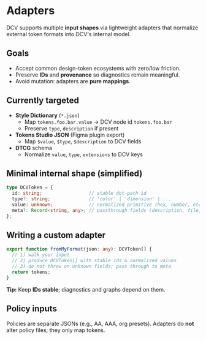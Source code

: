 # Adapters

DCV supports multiple **input shapes** via lightweight adapters that normalize external token formats into DCV's internal model.

## Goals
- Accept common design-token ecosystems with zero/low friction.
- Preserve **IDs** and **provenance** so diagnostics remain meaningful.
- Avoid mutation: adapters are **pure mappings**.

## Currently targeted
- **Style Dictionary** (`*.json`)  
  - Map `tokens.foo.bar.value` → DCV node id `tokens.foo.bar`
  - Preserve `type`, `description` if present
- **Tokens Studio JSON** (Figma plugin export)  
  - Map `$value`, `$type`, `$description` to DCV fields
- **DTCG** schema
  - Normalize `value`, `type`, `extensions` to DCV keys

## Minimal internal shape (simplified)

```ts
type DCVToken = {
  id: string;                 // stable dot-path id
  type?: string;              // 'color' | 'dimension' | ...
  value: unknown;             // normalized primitive (hex, number, etc.)
  meta?: Record<string, any>; // passthrough fields (description, file, source)
};
```

## Writing a custom adapter

```ts
export function fromMyFormat(json: any): DCVToken[] {
  // 1) walk your input
  // 2) produce DCVToken[] with stable ids & normalized values
  // 3) do not throw on unknown fields; pass through to meta
  return tokens;
}
```

**Tip:** Keep **IDs stable**; diagnostics and graphs depend on them.

## Policy inputs

Policies are separate JSONs (e.g., AA, AAA, org presets).
Adapters do **not** alter policy files; they only map tokens.
